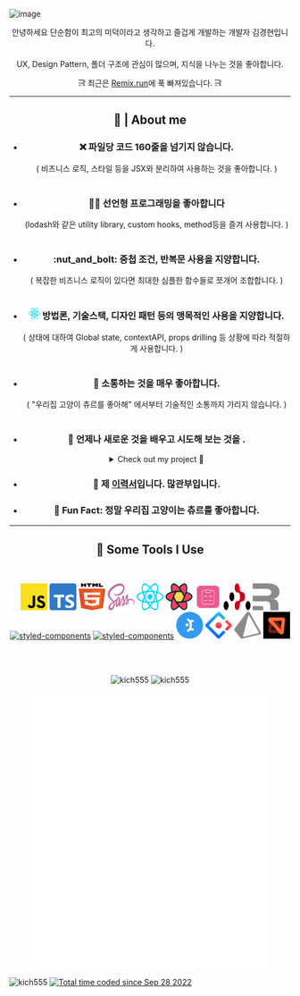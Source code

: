 ![image](https://user-images.githubusercontent.com/79491683/192609072-8aac24ee-b0db-4147-99f6-318a0c6806ad.png)


<p align='center'>안녕하세요 단순함이 최고의 미덕이라고 생각하고 즐겁게 개발하는 개발자 김경현입니다.
<br/>
<br/>
UX, Design Pattern, 폴더 구조에 관심이 많으며, 지식을 나누는 것을 좋아합니다.
</p>
<p align='center'><img src="icons/remix.svg" alt="remix" width="12" height="12" /> 최근은 <a href="https://remix.run/">Remix.run</a>에 푹 빠져있습니다. <img src="icons/remix.svg" alt="remix" width="12" height="12" /></p>

<hr>
<h2 align='center' >🍩 | About me </h2>


<div id="user-content-toc">
  <ul align='center'>
    <li>
      <h3>❌ 파일당 코드 160줄을 넘기지 않습니다.</h3>
    </li>
    ( 비즈니스 로직, 스타일 등을 JSX와 분리하여 사용하는 것을 좋아합니다. )
    <br/>
    <br/>
    <li>
      <h3>👨‍💻 선언형 프로그래밍을 좋아합니다</h3>
    </li>
    (lodash와 같은 utility library, custom hooks, method등을 즐겨 사용합니다. )
    <br/>
    <br/>
    <li>
      <h3>:nut_and_bolt: 중첩 조건, 반복문 사용을 지양합니다.</h3>
    </li>
    ( 복잡한 비즈니스 로직이 있다면 최대한 심플한 함수들로 쪼개어 조합합니다. )
    <br/>
    <br/>
    <li>
      <h3><img src="icons/react.svg" alt="react" width="20" height="20" /> 방법론, 기술스택, 디자인 패턴 등의 맹목적인 사용을 지양합니다.</h3>
    </li>
    ( 상태에 대하여 Global state, contextAPI, props drilling 등 상황에 따라 적절하게 사용합니다. )
    <br/>
    <br/>
    <li>
      <h3>💬 소통하는 것을 매우 좋아합니다.</h3> 
    </li>
    ( "우리집 고양이 츄르를 좋아해" 에서부터 기술적인 소통까지 가리지 않습니다. )
    <br/>
    <br/>
    <li>
      <h3>🧐 언제나 새로운 것을 배우고 시도해 보는 것을 .</h3>
    </li>
      <details>
      <summary>Check out my project 👀</summary>
        <a href="https://github.com/kich555/Style-Playground">Style Playground<a>
          <br/>
          <br/>
        <a href="https://github.com/kich555/Style-Playground">
          <img src="pic/style-play-ground.gif" width="420" />
        </a>
          <br/>
          <br/>
        <a href="https://github.com/kich555/To-Do-List-with-Remix.run">To Do List with Remix<a>
          <br/>
          <br/>
        <a href="https://github.com/kich555/To-Do-List-with-Remix.run">
          <img src="pic/dnd-todo-list.gif" width="420"/>
        </a>
          <br/>
          <br/>
        <a href="https://congbab.com/">명도소송 웹 서비스 Congbab<a>
          <br/>
          <br/>
        <a href="https://congbab.com/">
          <img src="pic/congbab.gif" width="420"/>
        </a>
          <br/>
          <br/>
        WhiskyNavi Official Web Site 제작중...
          <br/>
          <br/>
          <img src="pic/whiskyNavi.webp" width="420"/>


<a href="https://devpost.com/software/emicus">
<img src="http://sungwoopark.com/images/medhacks/4.gif" height="400"/>
</a>
</details>
    <li>
      <h3>📙 제 <a href="https://kich555.notion.site/kich555/badec3f62f9341119155fe3b8d494725">이력서</a>입니다. 많관부입니다.</h3>
    </li>
    <li>
      <h3>🎉 Fun Fact: 정말 우리집 고양이는 츄르를 좋아합니다.</h3>
    </li>
  </ul>
</div>

<hr>

<h2 align='center'>🚀 Some Tools I Use</h2>
<br/>
<p align="center">
  <a target="_blank" href="https://aws.amazon.com/ko/what-is/javascript/"><img src="icons/javascript.svg" alt="javascript" width="48" height="48"  /></a>
  <a target="_blank" href="https://www.typescriptlang.org/"><img src="icons/typescript.svg" alt="typescript" width="48" height="48" /></a>
  <a target="_blank" href="https://developer.mozilla.org/en-US/docs/Glossary/HTML5"><img src="icons/html-5.svg" alt="html-5" width="48" height="48" /></a>
  <a target="_blank" href="https://sass-lang.com/"><img src="icons/sass.svg" alt="sass" width="48" height="48" /></a>
  <a target="_blank" href="https://reactjs.org/"><img src="icons/react.svg" alt="react" width="48" height="48" /></a>
  <a target="_blank" href="https://tanstack.com/query/v4"><img src="icons/react-query.svg" alt="react-query" width="48" height="48" /></a>
  <a target="_blank" href="https://react-hook-form.com/"><img src="icons/react-hook-form.svg" alt="react-hook-form" width="48" height="48" /></a>
  <a target="_blank" href="https://reactrouter.com/en/main"><img src="icons/react-router.svg" alt="react-router" width="48" height="48" /></a>
  <a target="_blank" href="https://remix.run/"><img src="icons/remix.svg" alt="remix" width="48" height="48" /></a>
  <a size="48" target="_blank" href="https://styled-components.com/"><img src="https://styled-components.com/logo.png" alt="styled-components" width="48" height="48" /></a>
  <a size="48" target="_blank" href="https://emotion.sh/docs/introduction"><img src="https://emotion.sh/logo-96x96.png" alt="styled-components" width="48" height="48" /></a>
  <a target="_blank" href="https://mantine.dev/"><img src="icons/mantine.svg" alt="mantine" width="48" height="48" /></a>
  <a target="_blank" href="https://ant.design/"><img src="icons/ant-design.svg" alt="ant-design" width="48" height="48" /></a>
  <a target="_blank" href="https://www.prisma.io/"><img src="icons/prisma.svg" alt="prisma" width="48" height="48" /></a>
  <a target="_blank" href="https://mswjs.io/"><img src="icons/msw.svg" alt="msw" width="48" height="48" /></a>

  

 
</p>
<br/>
<br/>
<p align='center'>
  <img src = "https://github-readme-stats.vercel.app/api?username=kich555&show_icons=true&theme=bear" alt="kich555" width = 420>
  <img src = "https://github-readme-streak-stats.herokuapp.com?user=kich555&theme=buefy&hide_border=true" alt="kich555" width = 420>
</p>
<p align='center'>
  <img src = "stats/languages.svg" alt="kich555" width = 420>
  <img src = "stats/overview.svg" alt="kich555" width = 420>
</p>

<!--START_SECTION:waka-->
<!--END_SECTION:waka-->

<p>
  <img src="https://visitor-badge.glitch.me/badge?page_id=kich555.kich555" alt="kich555">
  <a href="https://wakatime.com/@30200ac1-28d5-4315-b104- b31a90d0102b">
    <img src="https://wakatime.com/badge/user/30200ac1-28d5-4315-b104-b31a90d0102b.svg" alt="Total time coded since Sep 28 2022" />
  </a>
</p>
